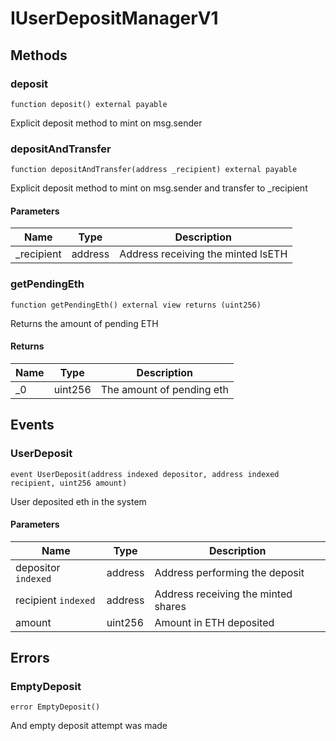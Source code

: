 # IUserDepositManagerV1









## Methods

### deposit

```solidity
function deposit() external payable
```

Explicit deposit method to mint on msg.sender




### depositAndTransfer

```solidity
function depositAndTransfer(address _recipient) external payable
```

Explicit deposit method to mint on msg.sender and transfer to _recipient



#### Parameters

| Name | Type | Description |
|---|---|---|
| _recipient | address | Address receiving the minted lsETH |

### getPendingEth

```solidity
function getPendingEth() external view returns (uint256)
```

Returns the amount of pending ETH




#### Returns

| Name | Type | Description |
|---|---|---|
| _0 | uint256 | The amount of pending eth |



## Events

### UserDeposit

```solidity
event UserDeposit(address indexed depositor, address indexed recipient, uint256 amount)
```

User deposited eth in the system



#### Parameters

| Name | Type | Description |
|---|---|---|
| depositor `indexed` | address | Address performing the deposit |
| recipient `indexed` | address | Address receiving the minted shares |
| amount  | uint256 | Amount in ETH deposited |



## Errors

### EmptyDeposit

```solidity
error EmptyDeposit()
```

And empty deposit attempt was made





